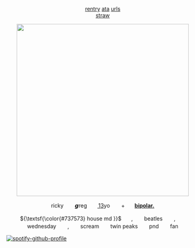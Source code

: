 
<p align="center" dir="auto">
 <a href="https://rentry.co/rickypawss">rentry</a>  <a href="https://attajohn.atabook.org/">ata</a>  <a href="https://rentry.co/hidurlips">urls</a>
<br><a href="https://sledgehammerr.straw.page/">straw</a><br>



<p align="center">
  <img src="https://i.pinimg.com/originals/99/4a/5b/994a5b59654b532fb54f30fffb9c7c92.gif" width="450">
</p>  


<p align="center">ricky ㅤㅤ𝙜reg ㅤㅤ1͟3͟yo ㅤㅤ+ㅤㅤ<b><ins>bipolar.</ins></b></p>
<p align="center">${\textsf{\color{#737573} house md }}$ㅤㅤ, ㅤㅤbeatles ㅤㅤ,ㅤㅤwednesday ㅤㅤ, ㅤㅤscream ㅤㅤtwin peaks ㅤㅤpnd ㅤㅤfan</p>

 



[![spotify-github-profile](https://spotify-github-profile.kittinanx.com/api/view?uid=31emw27hdnz23bbvfx4humhc7cjq&cover_image=true&theme=novatorem&show_offline=false&background_color=000000&interchange=true&bar_color=000000&bar_color_cover=true)](https://github.com/kittinan/spotify-github-profile)
